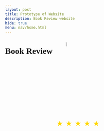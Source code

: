 ```yaml
---
layout: post
title: Prototype of Website 
description: Book Review website
hide: true
menu: nav/home.html
---
```




<html>
<h1 style="font-family: Garamond">Book Review</h1>
<style>
        .image {
            position: relative; /* or absolute */
            left: 200px; /* move right */
            top: -65px; /* move down */
        }
    </style>
<!-- book image thing -->
<!-- book image thing -->
<!-- book image thing -->
<img src="{{site.baseurl}}/images/books.jpg" alt="image of books" style="width:6%" class="image">


<!-- star thingies -->
<!-- star thingies -->
<!-- star thingies -->
<!-- star thingies -->
<!-- star thingies -->
<!-- star thingies -->
<!-- star thingies -->
<style>
        .container {
            position: relative; /* Establish a positioning context */
            width: 500px; /* Width of the container */
            height: 500px; /* Height of the container */
            /* border: 1px dashed #ccc;           border for container */
        }

        .star-button {
            width: 20px;
            height: 20px;
            background-color: #FFD700; /* Gold color */
            border: none;
            cursor: pointer;
            clip-path: polygon(
                50% 0%, 
                61% 35%, 
                98% 35%, 
                68% 57%, 
                79% 91%, 
                50% 70%, 
                21% 91%, 
                32% 57%, 
                2% 35%, 
                39% 35%
            );
            position: absolute; /* Position each button absolutely */
            display: flex;
            align-items: center;
            justify-content: center;
            font-weight: bold;
            color: white;
            
        }

        /* Positioning each star button */ /* NIKITH CHANGE THESE TO CHANGE POSITION */
        .star1 { top: -40px; left: 170px; }
        .star2 { top: -40px; left: 200px; }
        .star3 { top: -40px; left: 230px; }
        .star4 { top: -40px; left: 260px; }
        .star5 { top: -40px; left: 290px; }
    </style>
<body>

<div class="container">
    <button class="star-button star1"></button>
    <button class="star-button star2"></button>
    <button class="star-button star3"></button>
    <button class="star-button star4"></button>
    <button class="star-button star5"></button>
</div>

</body>

<html>